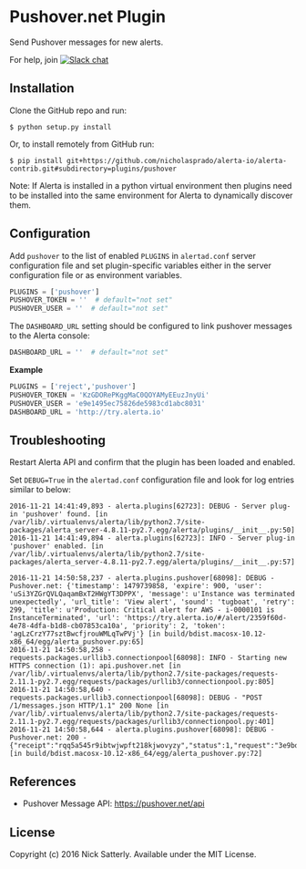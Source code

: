 Pushover.net Plugin
===================

Send Pushover messages for new alerts.

For help, join [![Slack chat](https://img.shields.io/badge/chat-on%20slack-blue?logo=slack)](https://slack.alerta.dev)

Installation
------------

Clone the GitHub repo and run:

    $ python setup.py install

Or, to install remotely from GitHub run:

    $ pip install git+https://github.com/nicholasprado/alerta-io/alerta-contrib.git#subdirectory=plugins/pushover

Note: If Alerta is installed in a python virtual environment then plugins
need to be installed into the same environment for Alerta to dynamically
discover them.

Configuration
-------------

Add `pushover` to the list of enabled `PLUGINS` in `alertad.conf` server
configuration file and set plugin-specific variables either in the
server configuration file or as environment variables.

```python
PLUGINS = ['pushover']
PUSHOVER_TOKEN = ''  # default="not set"
PUSHOVER_USER = ''  # default="not set"
```

The `DASHBOARD_URL` setting should be configured to link pushover messages to
the Alerta console:

```python
DASHBOARD_URL = ''  # default="not set"
```

**Example**

```python
PLUGINS = ['reject','pushover']
PUSHOVER_TOKEN = 'KzGDORePKggMaC0QOYAMyEEuzJnyUi'
PUSHOVER_USER = 'e9e1495ec75826de5983cd1abc8031'
DASHBOARD_URL = 'http://try.alerta.io'
```

Troubleshooting
---------------

Restart Alerta API and confirm that the plugin has been loaded and enabled.

Set `DEBUG=True` in the `alertad.conf` configuration file and look for log
entries similar to below:

```
2016-11-21 14:41:49,893 - alerta.plugins[62723]: DEBUG - Server plug-in 'pushover' found. [in /var/lib/.virtualenvs/alerta/lib/python2.7/site-packages/alerta_server-4.8.11-py2.7.egg/alerta/plugins/__init__.py:50]
2016-11-21 14:41:49,894 - alerta.plugins[62723]: INFO - Server plug-in 'pushover' enabled. [in /var/lib/.virtualenvs/alerta/lib/python2.7/site-packages/alerta_server-4.8.11-py2.7.egg/alerta/plugins/__init__.py:57]
```
```
2016-11-21 14:50:58,237 - alerta.plugins.pushover[68098]: DEBUG - Pushover.net: {'timestamp': 1479739858, 'expire': 900, 'user': 'uSi3YZGrQVLQaqamBxT2HWgYT3DPPX', 'message': u'Instance was terminated unexpectedly', 'url_title': 'View alert', 'sound': 'tugboat', 'retry': 299, 'title': u'Production: Critical alert for AWS - i-0000101 is InstanceTerminated', 'url': 'https://try.alerta.io/#/alert/2359f60d-4e78-4dfa-b1d8-cb07853ca10a', 'priority': 2, 'token': 'agLzCrzY77sztBwcfjrouWMLqTwPVj'} [in build/bdist.macosx-10.12-x86_64/egg/alerta_pushover.py:65]
2016-11-21 14:50:58,258 - requests.packages.urllib3.connectionpool[68098]: INFO - Starting new HTTPS connection (1): api.pushover.net [in /var/lib/.virtualenvs/alerta/lib/python2.7/site-packages/requests-2.11.1-py2.7.egg/requests/packages/urllib3/connectionpool.py:805]
2016-11-21 14:50:58,640 - requests.packages.urllib3.connectionpool[68098]: DEBUG - "POST /1/messages.json HTTP/1.1" 200 None [in /var/lib/.virtualenvs/alerta/lib/python2.7/site-packages/requests-2.11.1-py2.7.egg/requests/packages/urllib3/connectionpool.py:401]
2016-11-21 14:50:58,644 - alerta.plugins.pushover[68098]: DEBUG - Pushover.net: 200 - {"receipt":"rqq5a545r9ibtwjwpft218kjwovyzy","status":1,"request":"3e9bdc39a2c857e25625c83cc63cf959"} [in build/bdist.macosx-10.12-x86_64/egg/alerta_pushover.py:72]
```

References
----------

  * Pushover Message API: https://pushover.net/api

License
-------

Copyright (c) 2016 Nick Satterly. Available under the MIT License.
